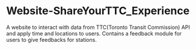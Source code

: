 # Website-ShareYourTTC_Experience
A website to interact with data from TTC(Toronto Transit Commission) API and apply time and locations to users. 
Contains a feedback module for users to give feedbacks for stations.
